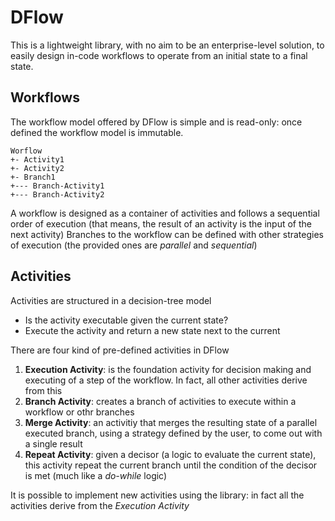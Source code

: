 # DFlow

This is a lightweight library, with no aim to be an enterprise-level solution, to easily design in-code workflows to operate from an initial state to a final state.

## Workflows

The workflow model offered by DFlow is simple and is read-only: once defined the workflow model is immutable.

```
Worflow
+- Activity1
+- Activity2
+- Branch1
+--- Branch-Activity1
+--- Branch-Activity2
```

A workflow is designed as a container of activities and follows a sequential order of execution (that means, the result of an activity is the input of the next activity)
Branches to the workflow can be defined with other strategies of execution (the provided ones are _parallel_ and _sequential_)

## Activities

Activities are structured in a decision-tree model

* Is the activity executable given the current state?
* Execute the activity and return a new state next to the current

There are four kind of pre-defined activities in DFlow

1. **Execution Activity**: is the foundation activity for decision making and executing of a step of the workflow. In fact, all other activities derive from this
2. **Branch Activity**: creates a branch of activities to execute within a workflow or othr branches
3. **Merge Activity**: an activitiy that merges the resulting state of a parallel executed branch, using a strategy defined by the user, to come out with a single result
4. **Repeat Activity**: given a decisor (a logic to evaluate the current state), this activity repeat the current branch until the condition of the decisor is met (much like a _do-while_ logic)

It is possible to implement new activities using the library: in fact all the activities derive from the _Execution Activity_
